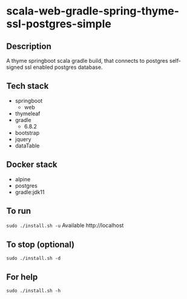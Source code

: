 # scala-web-gradle-spring-thyme-ssl-postgres-simple

## Description
A thyme springboot scala gradle build,
that connects to postgres self-signed ssl enabled postgres database.

## Tech stack
- springboot
  - web
- thymeleaf
- gradle
  - 6.8.2
- bootstrap
- jquery
- dataTable

## Docker stack
- alpine
- postgres
- gradle:jdk11

## To run
`sudo ./install.sh -u`
Available http://localhost

## To stop (optional)
`sudo ./install.sh -d`

## For help
`sudo ./install.sh -h`
